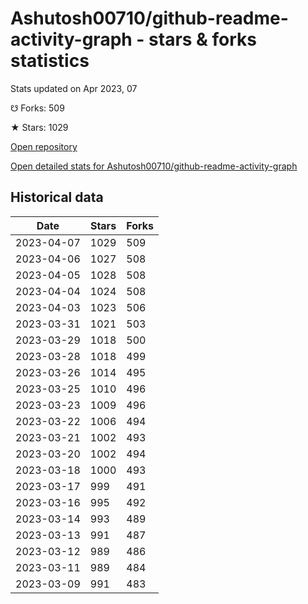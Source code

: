# Ashutosh00710/github-readme-activity-graph - stars & forks statistics

Stats updated on Apr 2023, 07

☋ Forks: 509

★ Stars: 1029

[Open repository](https://github.com/Ashutosh00710/github-readme-activity-graph)

[Open detailed stats for Ashutosh00710/github-readme-activity-graph](https://reviewgithub.com/rep/Ashutosh00710/github-readme-activity-graph)

## Historical data
| Date | Stars | Forks |
|------|-------|-------|
| 2023-04-07 | 1029 | 509 | 
| 2023-04-06 | 1027 | 508 | 
| 2023-04-05 | 1028 | 508 | 
| 2023-04-04 | 1024 | 508 | 
| 2023-04-03 | 1023 | 506 | 
| 2023-03-31 | 1021 | 503 | 
| 2023-03-29 | 1018 | 500 | 
| 2023-03-28 | 1018 | 499 | 
| 2023-03-26 | 1014 | 495 | 
| 2023-03-25 | 1010 | 496 | 
| 2023-03-23 | 1009 | 496 | 
| 2023-03-22 | 1006 | 494 | 
| 2023-03-21 | 1002 | 493 | 
| 2023-03-20 | 1002 | 494 | 
| 2023-03-18 | 1000 | 493 | 
| 2023-03-17 | 999 | 491 | 
| 2023-03-16 | 995 | 492 | 
| 2023-03-14 | 993 | 489 | 
| 2023-03-13 | 991 | 487 | 
| 2023-03-12 | 989 | 486 | 
| 2023-03-11 | 989 | 484 | 
| 2023-03-09 | 991 | 483 | 

